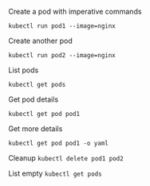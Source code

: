 Create a pod with imperative commands

`kubectl run pod1 --image=nginx`

Create another pod

`kubectl run pod2 --image=nginx`

List pods

`kubectl get pods`

Get pod details

`kubectl get pod pod1`

Get more details

`kubectl get pod pod1 -o yaml`

Cleanup
`kubectl delete pod1 pod2`

List empty
`kubectl get pods`
